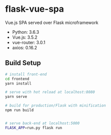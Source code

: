 # flask-vue-spa
Vue.js SPA served over Flask microframework

* Python: 3.6.3
* Vue.js: 3.5.2
* vue-router: 3.0.1
* axios: 0.16.2

## Build Setup

``` bash
# install front-end
cd frontend
yarn install

# serve with hot reload at localhost:8080
yarn serve

# build for production/Flask with minification
npm run build


# serve back-end at localhost:5000
FLASK_APP=run.py flask run
```

